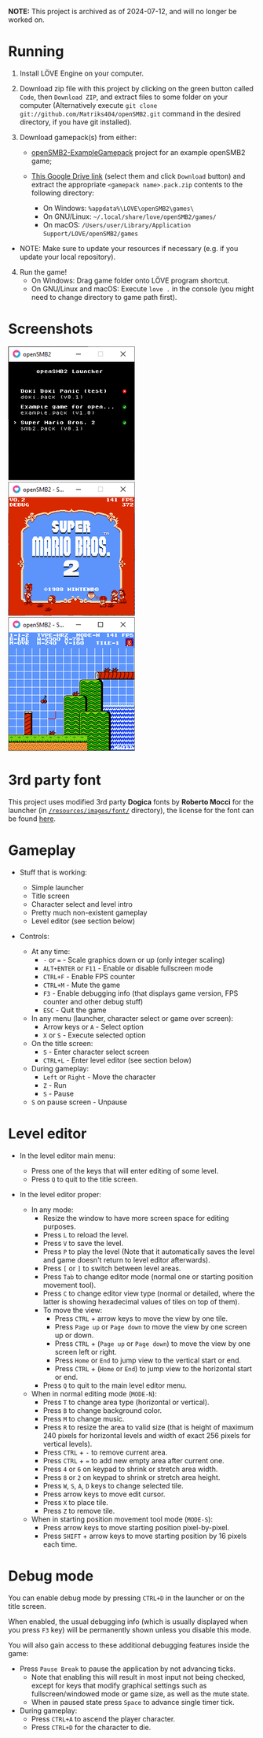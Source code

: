 **NOTE:** This project is archived as of 2024-07-12, and will no longer be worked on.

# Running

1. Install LÖVE Engine on your computer.

2. Download zip file with this project by clicking on the green button called `Code`, then `Download ZIP`, and extract files to some folder on your computer (Alternatively execute `git clone git://github.com/Matriks404/openSMB2.git` command in the desired directory, if you have git installed).

3. Download gamepack(s) from either:
	* [openSMB2-ExampleGamepack](https://github.com/Matriks404/openSMB2-ExampleGamepack) project for an example openSMB2 game;

	* [This Google Drive link](https://drive.google.com/drive/folders/1cz5gJ-IXvqTIJ7fUArD30UN9Qg4sfeGX?usp=sharing) (select them and click `Download` button) and extract the appropriate `<gamepack name>.pack.zip` contents to the following directory:
		* On Windows: `%appdata%\LOVE\openSMB2\games\`
		* On GNU/Linux: `~/.local/share/love/openSMB2/games/`
		* On macOS: `/Users/user/Library/Application Support/LOVE/openSMB2/games`

* NOTE: Make sure to update your resources if necessary (e.g. if you update your local repository).

4. Run the game!
	* On Windows: Drag game folder onto LÖVE program shortcut.
	* On GNU/Linux and macOS: Execute `love .` in the console (you might need to change directory to game path first).

# Screenshots

![Launcher](/screenshots/1.png)
![Title screen](/screenshots/2.png)
![Level editor](/screenshots/3.png)

# 3rd party font

This project uses modified 3rd party **Dogica** fonts by **Roberto Mocci** for the launcher (in [`/resources/images/font/`](/resources/images/font/) directory), the license for the font can be found [here](/3rd%20party%20licenses/dogica_license.txt).

# Gameplay

* Stuff that is working:
	* Simple launcher
	* Title screen
	* Character select and level intro
	* Pretty much non-existent gameplay
	* Level editor (see section below)

* Controls:
	* At any time:
		* `-` or `=` - Scale graphics down or up (only integer scaling)
		* `ALT+ENTER` or `F11` - Enable or disable fullscreen mode
		* `CTRL+F` - Enable FPS counter
		* `CTRL+M` - Mute the game
		* `F3` - Enable debugging info (that displays game version, FPS counter and other debug stuff)
		* `ESC` - Quit the game
	* In any menu (launcher, character select or game over screen):
		* Arrow keys or `A` - Select option
		* `X` or `S` - Execute selected option
	* On the title screen:
		* `S` - Enter character select screen
		* `CTRL+L` - Enter level editor (see section below)
	* During gameplay:
		* `Left` or `Right` - Move the character
		* `Z` - Run
		* `S` - Pause
	* `S` on pause screen - Unpause

# Level editor

* In the level editor main menu:
	* Press one of the keys that will enter editing of some level.
	* Press `Q` to quit to the title screen.

* In the level editor proper:
	* In any mode:
		* Resize the window to have more screen space for editing purposes.
		* Press `L` to reload the level.
		* Press `V` to save the level.
		* Press `P` to play the level (Note that it automatically saves the level and game doesn't return to level editor afterwards).
		* Press `[` or `]` to switch between level areas.
		* Press `Tab` to change editor mode (normal one or starting position movement tool).
		* Press `C` to change editor view type (normal or detailed, where the latter is showing hexadecimal values of tiles on top of them).
		* To move the view:
			* Press `CTRL` + arrow keys to move the view by one tile.
			* Press `Page up` or `Page down` to move the view by one screen up or down.
			* Press `CTRL` + (`Page up` or `Page down`) to move the view by one screen left or right.
			* Press `Home` or `End` to jump view to the vertical start or end.
			* Press `CTRL` + (`Home` or `End`) to jump view to the horizontal start or end.
		* Press `Q` to quit to the main level editor menu.
	* When in normal editing mode (`MODE-N`):
		* Press `T` to change area type (horizontal or vertical).
		* Press `B` to change background color.
		* Press `M` to change music.
		* Press `R` to resize the area to valid size (that is height of maximum 240 pixels for horizontal levels and width of exact 256 pixels for vertical levels).
		* Press `CTRL` + `-` to remove current area.
		* Press `CTRL` + `=` to add new empty area after current one.
		* Press `4` or `6` on keypad to shrink or stretch area width.
		* Press `8` or `2` on keypad to shrink or stretch area height.
		* Press `W`, `S`, `A`, `D` keys to change selected tile.
		* Press arrow keys to move edit cursor.
		* Press `X` to place tile.
		* Press `Z` to remove tile.
	* When in starting position movement tool mode (`MODE-S`):
		* Press arrow keys to move starting position pixel-by-pixel.
		* Press `SHIFT` + arrow keys to move starting position by 16 pixels each time.

# Debug mode

You can enable debug mode by pressing `CTRL+D` in the launcher or on the title screen.

When enabled, the usual debugging info (which is usually displayed when you press `F3` key) will be permanently shown unless you disable this mode.

You will also gain access to these additional debugging features inside the game:

* Press `Pause Break` to pause the application by not advancing ticks.
	* Note that enabling this will result in most input not being checked, except for keys that modify graphical settings such as fullscreen/windowed mode or game size, as well as the mute state.
	* When in paused state press `Space` to advance single timer tick.
* During gameplay:
	* Press `CTRL+A` to ascend the player character.
	* Press `CTRL+D` for the character to die.

